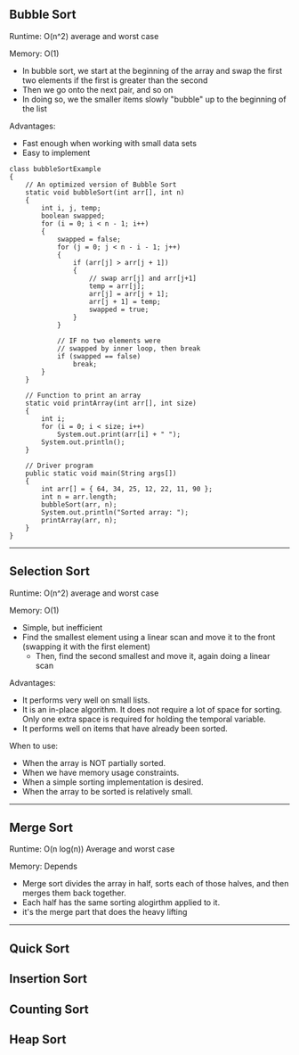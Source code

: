 ## Bubble Sort
Runtime: O(n^2) average and worst case

Memory: O(1)

-  In bubble sort, we start at the beginning of the array and swap the first two elements if the first is greater than the second
  -  Then we go onto the next pair, and so on
  -  In doing so, we the smaller items slowly "bubble" up to the beginning of the list

Advantages:
-  Fast enough when working with small data sets
-  Easy to implement

```
class bubbleSortExample 
{
    // An optimized version of Bubble Sort
    static void bubbleSort(int arr[], int n)
    {
        int i, j, temp;
        boolean swapped;
        for (i = 0; i < n - 1; i++) 
        {
            swapped = false;
            for (j = 0; j < n - i - 1; j++) 
            {
                if (arr[j] > arr[j + 1]) 
                {
                    // swap arr[j] and arr[j+1]
                    temp = arr[j];
                    arr[j] = arr[j + 1];
                    arr[j + 1] = temp;
                    swapped = true;
                }
            }

            // IF no two elements were 
            // swapped by inner loop, then break
            if (swapped == false)
                break;
        }
    }

    // Function to print an array 
    static void printArray(int arr[], int size)
    {
        int i;
        for (i = 0; i < size; i++)
            System.out.print(arr[i] + " ");
        System.out.println();
    }

    // Driver program
    public static void main(String args[])
    {
        int arr[] = { 64, 34, 25, 12, 22, 11, 90 };
        int n = arr.length;
        bubbleSort(arr, n);
        System.out.println("Sorted array: ");
        printArray(arr, n);
    }
}
```
-----------------
## Selection Sort
Runtime: O(n^2) average and worst case

Memory: O(1)

-  Simple, but inefficient
-  Find the smallest element using a linear scan and move it to the front (swapping it with the first element)
   -  Then, find the second smallest and move it, again doing a linear scan

Advantages:
-  It performs very well on small lists.
-  It is an in-place algorithm. It does not require a lot of space for sorting. Only one extra space is required for holding the temporal variable.
-  It performs well on items that have already been sorted.

When to use:
-  When the array is NOT partially sorted.
-  When we have memory usage constraints.
-  When a simple sorting implementation is desired.
-  When the array to be sorted is relatively small.


-----------------
## Merge Sort
Runtime: O(n log(n)) Average and worst case

Memory: Depends

-  Merge sort divides the array in half, sorts each of those halves, and then merges them back together.
  -  Each half has the same sorting alogirthm applied to it.
  -  it's the merge part that does the heavy lifting

-----------------
## Quick Sort

## Insertion Sort

## Counting Sort

## Heap Sort

